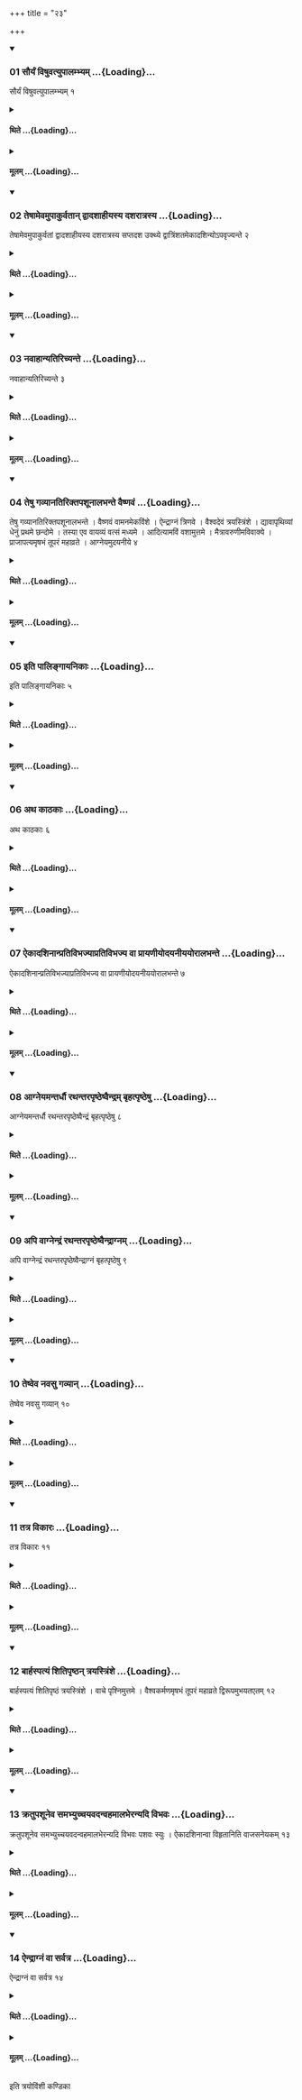 +++
title = "२३"

+++

<div class="js_include" includetitle="true" newlevelforh1="3" unfilled url="/vedAH_yajuH/taittirIyam/sUtram/ApastambaH/shrautam/vishvAsa-prastutiH/21/23/01_sauryaM_viShuvatyupAlambhyam.md">
<details open><summary><h3>01 सौर्यं विषुवत्युपालम्भ्यम् ...{Loading}...</h3></summary>

सौर्यं विषुवत्युपालम्भ्यम् १
</details>
</div>
<div class="js_include collapsed" newlevelforh1="4" title="थिते" unfilled url="/vedAH_yajuH/taittirIyam/sUtram/ApastambaH/shrautam/thite/21/23/01_sauryaM_viShuvatyupAlambhyam.md">
<details><summary><h4>थिते ...{Loading}...</h4></summary>

सौर्यं विषुवत्युपालम्भ्यम् १
</details>
</div>
<div class="js_include collapsed" newlevelforh1="4" title="मूलम्" unfilled url="/vedAH_yajuH/taittirIyam/sUtram/ApastambaH/shrautam/mUlam/21/23/01_sauryaM_viShuvatyupAlambhyam.md">
<details><summary><h4>मूलम् ...{Loading}...</h4></summary>

सौर्यं विषुवत्युपालम्भ्यम् १
</details>
</div>
<div class="js_include" includetitle="true" newlevelforh1="3" unfilled url="/vedAH_yajuH/taittirIyam/sUtram/ApastambaH/shrautam/vishvAsa-prastutiH/21/23/02_teShAmevamupAkurvatAn_dvAdashAhIyasya_dasharAtrasya.md">
<details open><summary><h3>02 तेषामेवमुपाकुर्वतान् द्वादशाहीयस्य दशरात्रस्य ...{Loading}...</h3></summary>

तेषामेवमुपाकुर्वतां द्वादशाहीयस्य दशरात्रस्य सप्तदश उक्थ्ये द्वात्रिंशतमेकादशिन्योऽपवृज्यन्ते २
</details>
</div>
<div class="js_include collapsed" newlevelforh1="4" title="थिते" unfilled url="/vedAH_yajuH/taittirIyam/sUtram/ApastambaH/shrautam/thite/21/23/02_teShAmevamupAkurvatAn_dvAdashAhIyasya_dasharAtrasya.md">
<details><summary><h4>थिते ...{Loading}...</h4></summary>

तेषामेवमुपाकुर्वतां द्वादशाहीयस्य दशरात्रस्य सप्तदश उक्थ्ये द्वात्रिंशतमेकादशिन्योऽपवृज्यन्ते २
</details>
</div>
<div class="js_include collapsed" newlevelforh1="4" title="मूलम्" unfilled url="/vedAH_yajuH/taittirIyam/sUtram/ApastambaH/shrautam/mUlam/21/23/02_teShAmevamupAkurvatAn_dvAdashAhIyasya_dasharAtrasya.md">
<details><summary><h4>मूलम् ...{Loading}...</h4></summary>

तेषामेवमुपाकुर्वतां द्वादशाहीयस्य दशरात्रस्य सप्तदश उक्थ्ये द्वात्रिंशतमेकादशिन्योऽपवृज्यन्ते २
</details>
</div>
<div class="js_include" includetitle="true" newlevelforh1="3" unfilled url="/vedAH_yajuH/taittirIyam/sUtram/ApastambaH/shrautam/vishvAsa-prastutiH/21/23/03_navAhAnyatirichyante.md">
<details open><summary><h3>03 नवाहान्यतिरिच्यन्ते ...{Loading}...</h3></summary>

नवाहान्यतिरिच्यन्ते ३
</details>
</div>
<div class="js_include collapsed" newlevelforh1="4" title="थिते" unfilled url="/vedAH_yajuH/taittirIyam/sUtram/ApastambaH/shrautam/thite/21/23/03_navAhAnyatirichyante.md">
<details><summary><h4>थिते ...{Loading}...</h4></summary>

नवाहान्यतिरिच्यन्ते ३
</details>
</div>
<div class="js_include collapsed" newlevelforh1="4" title="मूलम्" unfilled url="/vedAH_yajuH/taittirIyam/sUtram/ApastambaH/shrautam/mUlam/21/23/03_navAhAnyatirichyante.md">
<details><summary><h4>मूलम् ...{Loading}...</h4></summary>

नवाहान्यतिरिच्यन्ते ३
</details>
</div>
<div class="js_include" includetitle="true" newlevelforh1="3" unfilled url="/vedAH_yajuH/taittirIyam/sUtram/ApastambaH/shrautam/vishvAsa-prastutiH/21/23/04_teShu_gavyAnatiriktapashUnAlabhante_vaiShNavaM.md">
<details open><summary><h3>04 तेषु गव्यानतिरिक्तपशूनालभन्ते वैष्णवं ...{Loading}...</h3></summary>

तेषु गव्यानतिरिक्तपशूनालभन्ते । वैष्णवं वामनमेकविंशे । ऐन्द्राग्नं त्रिणवे । वैश्वदेवं त्रयस्त्रिंशे । द्यावापृथिव्यां धेनुं प्रथमे छन्दोमे । तस्या एव वायव्यं वत्सं मध्यमे । आदित्यामविं वशामुत्तमे । मैत्रावरुणीमविवाक्ये । प्राजापत्यमृषभं तूपरं महाव्रते । आग्नेयमुदयनीये ४
</details>
</div>
<div class="js_include collapsed" newlevelforh1="4" title="थिते" unfilled url="/vedAH_yajuH/taittirIyam/sUtram/ApastambaH/shrautam/thite/21/23/04_teShu_gavyAnatiriktapashUnAlabhante_vaiShNavaM.md">
<details><summary><h4>थिते ...{Loading}...</h4></summary>

तेषु गव्यानतिरिक्तपशूनालभन्ते । वैष्णवं वामनमेकविंशे । ऐन्द्राग्नं त्रिणवे । वैश्वदेवं त्रयस्त्रिंशे । द्यावापृथिव्यां धेनुं प्रथमे छन्दोमे । तस्या एव वायव्यं वत्सं मध्यमे । आदित्यामविं वशामुत्तमे । मैत्रावरुणीमविवाक्ये । प्राजापत्यमृषभं तूपरं महाव्रते । आग्नेयमुदयनीये ४
</details>
</div>
<div class="js_include collapsed" newlevelforh1="4" title="मूलम्" unfilled url="/vedAH_yajuH/taittirIyam/sUtram/ApastambaH/shrautam/mUlam/21/23/04_teShu_gavyAnatiriktapashUnAlabhante_vaiShNavaM.md">
<details><summary><h4>मूलम् ...{Loading}...</h4></summary>

तेषु गव्यानतिरिक्तपशूनालभन्ते । वैष्णवं वामनमेकविंशे । ऐन्द्राग्नं त्रिणवे । वैश्वदेवं त्रयस्त्रिंशे । द्यावापृथिव्यां धेनुं प्रथमे छन्दोमे । तस्या एव वायव्यं वत्सं मध्यमे । आदित्यामविं वशामुत्तमे । मैत्रावरुणीमविवाक्ये । प्राजापत्यमृषभं तूपरं महाव्रते । आग्नेयमुदयनीये ४
</details>
</div>
<div class="js_include" includetitle="true" newlevelforh1="3" unfilled url="/vedAH_yajuH/taittirIyam/sUtram/ApastambaH/shrautam/vishvAsa-prastutiH/21/23/05_iti_pAlingAyanikAH.md">
<details open><summary><h3>05 इति पालिङ्गायनिकाः ...{Loading}...</h3></summary>

इति पालिङ्गायनिकाः ५
</details>
</div>
<div class="js_include collapsed" newlevelforh1="4" title="थिते" unfilled url="/vedAH_yajuH/taittirIyam/sUtram/ApastambaH/shrautam/thite/21/23/05_iti_pAlingAyanikAH.md">
<details><summary><h4>थिते ...{Loading}...</h4></summary>

इति पालिङ्गायनिकाः ५
</details>
</div>
<div class="js_include collapsed" newlevelforh1="4" title="मूलम्" unfilled url="/vedAH_yajuH/taittirIyam/sUtram/ApastambaH/shrautam/mUlam/21/23/05_iti_pAlingAyanikAH.md">
<details><summary><h4>मूलम् ...{Loading}...</h4></summary>

इति पालिङ्गायनिकाः ५
</details>
</div>
<div class="js_include" includetitle="true" newlevelforh1="3" unfilled url="/vedAH_yajuH/taittirIyam/sUtram/ApastambaH/shrautam/vishvAsa-prastutiH/21/23/06_atha_kAThakAH.md">
<details open><summary><h3>06 अथ काठकाः ...{Loading}...</h3></summary>

अथ काठकाः ६
</details>
</div>
<div class="js_include collapsed" newlevelforh1="4" title="थिते" unfilled url="/vedAH_yajuH/taittirIyam/sUtram/ApastambaH/shrautam/thite/21/23/06_atha_kAThakAH.md">
<details><summary><h4>थिते ...{Loading}...</h4></summary>

अथ काठकाः ६
</details>
</div>
<div class="js_include collapsed" newlevelforh1="4" title="मूलम्" unfilled url="/vedAH_yajuH/taittirIyam/sUtram/ApastambaH/shrautam/mUlam/21/23/06_atha_kAThakAH.md">
<details><summary><h4>मूलम् ...{Loading}...</h4></summary>

अथ काठकाः ६
</details>
</div>
<div class="js_include" includetitle="true" newlevelforh1="3" unfilled url="/vedAH_yajuH/taittirIyam/sUtram/ApastambaH/shrautam/vishvAsa-prastutiH/21/23/07_aikAdashinAnprativibhajyAprativibhajya_vA_prAyaNIyodayanIyayorAlabhante.md">
<details open><summary><h3>07 ऐकादशिनान्प्रतिविभज्याप्रतिविभज्य वा प्रायणीयोदयनीययोरालभन्ते ...{Loading}...</h3></summary>

ऐकादशिनान्प्रतिविभज्याप्रतिविभज्य वा प्रायणीयोदयनीययोरालभन्ते ७
</details>
</div>
<div class="js_include collapsed" newlevelforh1="4" title="थिते" unfilled url="/vedAH_yajuH/taittirIyam/sUtram/ApastambaH/shrautam/thite/21/23/07_aikAdashinAnprativibhajyAprativibhajya_vA_prAyaNIyodayanIyayorAlabhante.md">
<details><summary><h4>थिते ...{Loading}...</h4></summary>

ऐकादशिनान्प्रतिविभज्याप्रतिविभज्य वा प्रायणीयोदयनीययोरालभन्ते ७
</details>
</div>
<div class="js_include collapsed" newlevelforh1="4" title="मूलम्" unfilled url="/vedAH_yajuH/taittirIyam/sUtram/ApastambaH/shrautam/mUlam/21/23/07_aikAdashinAnprativibhajyAprativibhajya_vA_prAyaNIyodayanIyayorAlabhante.md">
<details><summary><h4>मूलम् ...{Loading}...</h4></summary>

ऐकादशिनान्प्रतिविभज्याप्रतिविभज्य वा प्रायणीयोदयनीययोरालभन्ते ७
</details>
</div>
<div class="js_include" includetitle="true" newlevelforh1="3" unfilled url="/vedAH_yajuH/taittirIyam/sUtram/ApastambaH/shrautam/vishvAsa-prastutiH/21/23/08_Agneyamantardhau_rathantarapRShTheShvaindram_bRhatpRShTheShu.md">
<details open><summary><h3>08 आग्नेयमन्तर्धौ रथन्तरपृष्ठेष्वैन्द्रम् बृहत्पृष्ठेषु ...{Loading}...</h3></summary>

आग्नेयमन्तर्धौ रथन्तरपृष्ठेष्वैन्द्रं बृहत्पृष्ठेषु ८
</details>
</div>
<div class="js_include collapsed" newlevelforh1="4" title="थिते" unfilled url="/vedAH_yajuH/taittirIyam/sUtram/ApastambaH/shrautam/thite/21/23/08_Agneyamantardhau_rathantarapRShTheShvaindram_bRhatpRShTheShu.md">
<details><summary><h4>थिते ...{Loading}...</h4></summary>

आग्नेयमन्तर्धौ रथन्तरपृष्ठेष्वैन्द्रं बृहत्पृष्ठेषु ८
</details>
</div>
<div class="js_include collapsed" newlevelforh1="4" title="मूलम्" unfilled url="/vedAH_yajuH/taittirIyam/sUtram/ApastambaH/shrautam/mUlam/21/23/08_Agneyamantardhau_rathantarapRShTheShvaindram_bRhatpRShTheShu.md">
<details><summary><h4>मूलम् ...{Loading}...</h4></summary>

आग्नेयमन्तर्धौ रथन्तरपृष्ठेष्वैन्द्रं बृहत्पृष्ठेषु ८
</details>
</div>
<div class="js_include" includetitle="true" newlevelforh1="3" unfilled url="/vedAH_yajuH/taittirIyam/sUtram/ApastambaH/shrautam/vishvAsa-prastutiH/21/23/09_api_vAgnendraM_rathantarapRShTheShvaindrAgnam.md">
<details open><summary><h3>09 अपि वाग्नेन्द्रं रथन्तरपृष्ठेष्वैन्द्राग्नम् ...{Loading}...</h3></summary>

अपि वाग्नेन्द्रं रथन्तरपृष्ठेष्वैन्द्राग्नं बृहत्पृष्ठेषु ९
</details>
</div>
<div class="js_include collapsed" newlevelforh1="4" title="थिते" unfilled url="/vedAH_yajuH/taittirIyam/sUtram/ApastambaH/shrautam/thite/21/23/09_api_vAgnendraM_rathantarapRShTheShvaindrAgnam.md">
<details><summary><h4>थिते ...{Loading}...</h4></summary>

अपि वाग्नेन्द्रं रथन्तरपृष्ठेष्वैन्द्राग्नं बृहत्पृष्ठेषु ९
</details>
</div>
<div class="js_include collapsed" newlevelforh1="4" title="मूलम्" unfilled url="/vedAH_yajuH/taittirIyam/sUtram/ApastambaH/shrautam/mUlam/21/23/09_api_vAgnendraM_rathantarapRShTheShvaindrAgnam.md">
<details><summary><h4>मूलम् ...{Loading}...</h4></summary>

अपि वाग्नेन्द्रं रथन्तरपृष्ठेष्वैन्द्राग्नं बृहत्पृष्ठेषु ९
</details>
</div>
<div class="js_include" includetitle="true" newlevelforh1="3" unfilled url="/vedAH_yajuH/taittirIyam/sUtram/ApastambaH/shrautam/vishvAsa-prastutiH/21/23/10_teShveva_navasu_gavyAn.md">
<details open><summary><h3>10 तेष्वेव नवसु गव्यान् ...{Loading}...</h3></summary>

तेष्वेव नवसु गव्यान् १०
</details>
</div>
<div class="js_include collapsed" newlevelforh1="4" title="थिते" unfilled url="/vedAH_yajuH/taittirIyam/sUtram/ApastambaH/shrautam/thite/21/23/10_teShveva_navasu_gavyAn.md">
<details><summary><h4>थिते ...{Loading}...</h4></summary>

तेष्वेव नवसु गव्यान् १०
</details>
</div>
<div class="js_include collapsed" newlevelforh1="4" title="मूलम्" unfilled url="/vedAH_yajuH/taittirIyam/sUtram/ApastambaH/shrautam/mUlam/21/23/10_teShveva_navasu_gavyAn.md">
<details><summary><h4>मूलम् ...{Loading}...</h4></summary>

तेष्वेव नवसु गव्यान् १०
</details>
</div>
<div class="js_include" includetitle="true" newlevelforh1="3" unfilled url="/vedAH_yajuH/taittirIyam/sUtram/ApastambaH/shrautam/vishvAsa-prastutiH/21/23/11_tatra_vikAraH.md">
<details open><summary><h3>11 तत्र विकारः ...{Loading}...</h3></summary>

तत्र विकारः ११
</details>
</div>
<div class="js_include collapsed" newlevelforh1="4" title="थिते" unfilled url="/vedAH_yajuH/taittirIyam/sUtram/ApastambaH/shrautam/thite/21/23/11_tatra_vikAraH.md">
<details><summary><h4>थिते ...{Loading}...</h4></summary>

तत्र विकारः ११
</details>
</div>
<div class="js_include collapsed" newlevelforh1="4" title="मूलम्" unfilled url="/vedAH_yajuH/taittirIyam/sUtram/ApastambaH/shrautam/mUlam/21/23/11_tatra_vikAraH.md">
<details><summary><h4>मूलम् ...{Loading}...</h4></summary>

तत्र विकारः ११
</details>
</div>
<div class="js_include" includetitle="true" newlevelforh1="3" unfilled url="/vedAH_yajuH/taittirIyam/sUtram/ApastambaH/shrautam/vishvAsa-prastutiH/21/23/12_bArhaspatyaM_shitipRShThan_trayastriMshe.md">
<details open><summary><h3>12 बार्हस्पत्यं शितिपृष्ठन् त्रयस्त्रिंशे ...{Loading}...</h3></summary>

बार्हस्पत्यं शितिपृष्ठं त्रयस्त्रिंशे । वाचे पृश्निमुत्तमे । वैश्वकर्मणमृषभं तूपरं महाव्रते द्विरूपमुभयतएतम् १२
</details>
</div>
<div class="js_include collapsed" newlevelforh1="4" title="थिते" unfilled url="/vedAH_yajuH/taittirIyam/sUtram/ApastambaH/shrautam/thite/21/23/12_bArhaspatyaM_shitipRShThan_trayastriMshe.md">
<details><summary><h4>थिते ...{Loading}...</h4></summary>

बार्हस्पत्यं शितिपृष्ठं त्रयस्त्रिंशे । वाचे पृश्निमुत्तमे । वैश्वकर्मणमृषभं तूपरं महाव्रते द्विरूपमुभयतएतम् १२
</details>
</div>
<div class="js_include collapsed" newlevelforh1="4" title="मूलम्" unfilled url="/vedAH_yajuH/taittirIyam/sUtram/ApastambaH/shrautam/mUlam/21/23/12_bArhaspatyaM_shitipRShThan_trayastriMshe.md">
<details><summary><h4>मूलम् ...{Loading}...</h4></summary>

बार्हस्पत्यं शितिपृष्ठं त्रयस्त्रिंशे । वाचे पृश्निमुत्तमे । वैश्वकर्मणमृषभं तूपरं महाव्रते द्विरूपमुभयतएतम् १२
</details>
</div>
<div class="js_include" includetitle="true" newlevelforh1="3" unfilled url="/vedAH_yajuH/taittirIyam/sUtram/ApastambaH/shrautam/vishvAsa-prastutiH/21/23/13_kratupashUneva_samabhyuchchayavadanvahamAlabheranyadi_vibhavaH.md">
<details open><summary><h3>13 क्रतुपशूनेव समभ्युच्चयवदन्वहमालभेरन्यदि विभवः ...{Loading}...</h3></summary>

क्रतुपशूनेव समभ्युच्चयवदन्वहमालभेरन्यदि विभवः पशवः स्युः । ऐकादशिनान्वा विहृतानिति वाजसनेयकम् १३
</details>
</div>
<div class="js_include collapsed" newlevelforh1="4" title="थिते" unfilled url="/vedAH_yajuH/taittirIyam/sUtram/ApastambaH/shrautam/thite/21/23/13_kratupashUneva_samabhyuchchayavadanvahamAlabheranyadi_vibhavaH.md">
<details><summary><h4>थिते ...{Loading}...</h4></summary>

क्रतुपशूनेव समभ्युच्चयवदन्वहमालभेरन्यदि विभवः पशवः स्युः । ऐकादशिनान्वा विहृतानिति वाजसनेयकम् १३
</details>
</div>
<div class="js_include collapsed" newlevelforh1="4" title="मूलम्" unfilled url="/vedAH_yajuH/taittirIyam/sUtram/ApastambaH/shrautam/mUlam/21/23/13_kratupashUneva_samabhyuchchayavadanvahamAlabheranyadi_vibhavaH.md">
<details><summary><h4>मूलम् ...{Loading}...</h4></summary>

क्रतुपशूनेव समभ्युच्चयवदन्वहमालभेरन्यदि विभवः पशवः स्युः । ऐकादशिनान्वा विहृतानिति वाजसनेयकम् १३
</details>
</div>
<div class="js_include" includetitle="true" newlevelforh1="3" unfilled url="/vedAH_yajuH/taittirIyam/sUtram/ApastambaH/shrautam/vishvAsa-prastutiH/21/23/14_aindrAgnaM_vA_sarvatra.md">
<details open><summary><h3>14 ऐन्द्राग्नं वा सर्वत्र ...{Loading}...</h3></summary>

ऐन्द्राग्नं वा सर्वत्र १४
</details>
</div>
<div class="js_include collapsed" newlevelforh1="4" title="थिते" unfilled url="/vedAH_yajuH/taittirIyam/sUtram/ApastambaH/shrautam/thite/21/23/14_aindrAgnaM_vA_sarvatra.md">
<details><summary><h4>थिते ...{Loading}...</h4></summary>

ऐन्द्राग्नं वा सर्वत्र १४
</details>
</div>
<div class="js_include collapsed" newlevelforh1="4" title="मूलम्" unfilled url="/vedAH_yajuH/taittirIyam/sUtram/ApastambaH/shrautam/mUlam/21/23/14_aindrAgnaM_vA_sarvatra.md">
<details><summary><h4>मूलम् ...{Loading}...</h4></summary>

ऐन्द्राग्नं वा सर्वत्र १४
</details>
</div>

  
इति त्रयोविंशी कण्डिका 
